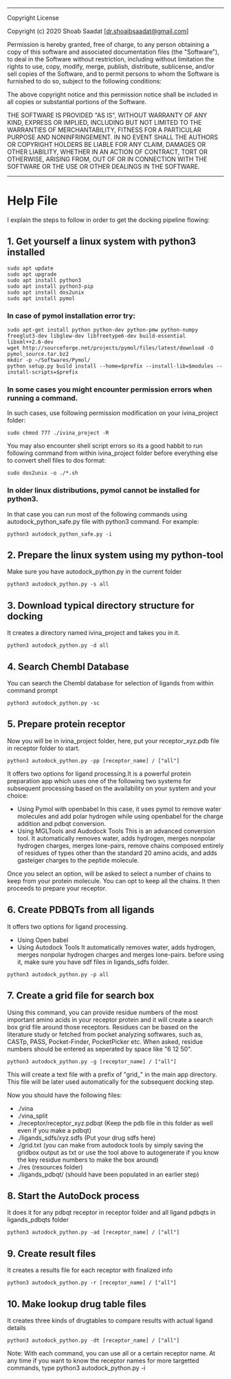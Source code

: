 __________________________________________________
Copyright License

Copyright (c) 2020 Shoab Saadat [dr.shoaibsaadat@gmail.com]

Permission is hereby granted, free of charge, to any person obtaining a copy
of this software and associated documentation files (the "Software"), to deal
in the Software without restriction, including without limitation the rights
to use, copy, modify, merge, publish, distribute, sublicense, and/or sell
copies of the Software, and to permit persons to whom the Software is
furnished to do so, subject to the following conditions:

The above copyright notice and this permission notice shall be included in all
copies or substantial portions of the Software.

THE SOFTWARE IS PROVIDED "AS IS", WITHOUT WARRANTY OF ANY KIND, EXPRESS OR
IMPLIED, INCLUDING BUT NOT LIMITED TO THE WARRANTIES OF MERCHANTABILITY,
FITNESS FOR A PARTICULAR PURPOSE AND NONINFRINGEMENT. IN NO EVENT SHALL THE
AUTHORS OR COPYRIGHT HOLDERS BE LIABLE FOR ANY CLAIM, DAMAGES OR OTHER
LIABILITY, WHETHER IN AN ACTION OF CONTRACT, TORT OR OTHERWISE, ARISING FROM,
OUT OF OR IN CONNECTION WITH THE SOFTWARE OR THE USE OR OTHER DEALINGS IN THE
SOFTWARE.
__________________________________________________

# Help File
I explain the steps to follow in order to get the docking pipeline flowing:

## 1. Get yourself a linux system with python3 installed
```
sudo apt update
sudo apt upgrade
sudo apt install python3
sudo apt install python3-pip
sudo apt install dos2unix
sudo apt install pymol
```

### In case of pymol installation error try:
```
sudo apt-get install python python-dev python-pmw python-numpy freeglut3-dev libglew-dev libfreetype6-dev build-essential libxml++2.6-dev
wget http://sourceforge.net/projects/pymol/files/latest/download -O pymol_source.tar.bz2
mkdir -p ~/Softwares/Pymol/
python setup.py build install --home=$prefix --install-lib=$modules --install-scripts=$prefix
```

### In some cases you might encounter permission errors when running a command. 
In such cases, use following permission modification on your ivina_project folder:
```
sudo chmod 777 ./ivina_project -R
```
You may also encounter shell script errors so its a good habbit to run following command from within ivina_project folder before everything else to convert shell files to dos format:
```
sudo dos2unix -o ./*.sh
```

### In older linux distributions, pymol cannot be installed for python3. 
In that case you can run most of the following commands using autodock_python_safe.py file with python3 command. For example:
```
python3 autodock_python_safe.py -i
```

## 2. Prepare the linux system using my python-tool
Make sure you have autodock_python.py in the current folder
```
python3 autodock_python.py -s all
```

## 3. Download typical directory structure for docking
It creates a directory named ivina_project and takes you in it.
```
python3 autodock_python.py -d all
```

## 4. Search Chembl Database
You can search the Chembl database for selection of ligands from within command prompt
```
python3 autodock_python.py -sc
```

## 5. Prepare protein receptor
Now you will be in ivina_project folder, here, put your receptor_xyz.pdb file in receptor folder to start.
```
python3 autodock_python.py -pp [receptor_name] / ["all"]
```
It offers two options for ligand processing.It is a powerful protein preparation app which uses one of the following two systems for subsequent processing based on the availability on your system and your choice:
- Using Pymol with openbabel
In this case, it uses pymol to remove water molecules and add polar hydrogen while using openbabel for the charge addition and pdbqt conversion.
- Using MGLTools and Audodock Tools
This is an advanced conversion tool. It automatically removes water, adds hydrogen, merges nonpolar hydrogen charges, merges lone-pairs, remove chains composed entirely of residues of types other than the standard 20 amino acids, and adds gasteiger charges to the peptide molecule.

Once you select an option, will be asked to select a number of chains to keep from your protein molecule. You can opt to keep all the chains. It then proceeds to prepare your receptor.

## 6. Create PDBQTs from all ligands
It offers two options for ligand processing.
- Using Open babel
- Using Autodock Tools
It automatically removes water, adds hydrogen, merges nonpolar hydrogen charges and merges lone-pairs. before using it, make sure you have sdf files in ligands_sdfs folder.
```
python3 autodock_python.py -p all
```

## 7. Create a grid file for search box
Using this command, you can provide residue numbers of the most important amino acids in your receptor protein and it will create a search box grid file around those receptors. Residues can be based on the literature study or fetched from pocket analyzing softwares, such as, CASTp, PASS, Pocket-Finder, PocketPicker etc. When asked, residue numbers should be entered as seperated by space like "6 12 50".
```
python3 autodock_python.py -g [receptor_name] / ["all"]
```
This will create a text file with a prefix of "grid_" in the main app directory. This file will be later used automatically for the subsequent docking step.

Now you should have the following files:
- ./vina
- ./vina_split
- ./receptor/receptor_xyz.pdbqt (Keep the pdb file in this folder as well even if you make a pdbqt)
- ./ligands_sdfs/xyz.sdfs (Put your drug sdfs here)
- ./grid.txt (you can make from autodock tools by simply saving the gridbox output as txt or use the tool above to autogenerate if you know the key residue numbers to make the box around)
- ./res (resources folder)
- ./ligands_pdbqt/ (should have been populated in an earlier step)

## 8. Start the AutoDock process
It does it for any pdbqt receptor in receptor folder and all ligand pdbqts in ligands_pdbqts folder
```
python3 autodock_python.py -ad [receptor_name] / ["all"]
```

## 9. Create result files
It creates a results file for each receptor with finalized info
```
python3 autodock_python.py -r [receptor_name] / ["all"]
```

## 10. Make lookup drug table files
It creates three kinds of drugtables to compare results with actual ligand details
```
python3 autodock_python.py -dt [receptor_name] / ["all"]
```

Note: With each command, you can use all or a certain receptor name. At any time if you want to know the receptor names for more targetted commands, type python3 autodock_python.py -i
